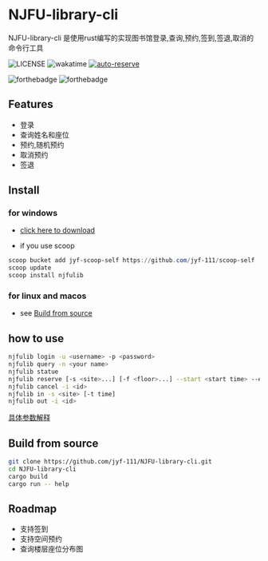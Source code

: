 # NJFU-library-cli

NJFU-library-cli 是使用rust编写的实现图书馆登录,查询,预约,签到,签退,取消的命令行工具

![LICENSE](https://img.shields.io/badge/LICENSE-MIT-yellow)
![wakatime](https://wakatime.com/badge/user/cfee0eb2-658b-4917-a1ed-9801e76b961f/project/896c2bad-d07b-4cfd-bf71-35a4cb5d13dc.svg)
[![auto-reserve](https://github.com/jyf-111/NJFU-library-cli/actions/workflows/auto-reserve.yml/badge.svg)](https://github.com/jyf-111/NJFU-library-cli/actions/workflows/auto-reserve.yml)

![forthebadge](https://forthebadge.com/images/badges/made-with-rust.svg)
![forthebadge](https://forthebadge.com/images/badges/built-with-love.svg)

## Features

- 登录
- 查询姓名和座位
- 预约,随机预约
- 取消预约
- 签退

## Install

### for windows

- [click here to download](https://github.com/jyf-111/NJFU-library-cli/releases/)

- if you use scoop

```powershell
scoop bucket add jyf-scoop-self https://github.com/jyf-111/scoop-self
scoop update
scoop install njfulib
```

### for linux and macos

- see [Build from source](#Build-from-source)

## how to use

```bash
njfulib login -u <username> -p <password>
njfulib query -n <your name>
njfulib statue
njfulib reserve [-s <site>...] [-f <floor>...] --start <start time> --end <end time> -r 30
njfulib cancel -i <id>
njfulib in -s <site> [-t time]
njfulib out -i <id>
```

[具体参数解释](https://github.com/jyf-111/NJFU-library-cli/wiki/参数解释)

## Build from source

```bash
git clone https://github.com/jyf-111/NJFU-library-cli.git
cd NJFU-library-cli
cargo build
cargo run -- help
```

## Roadmap

- 支持签到
- 支持空间预约
- 查询楼层座位分布图
